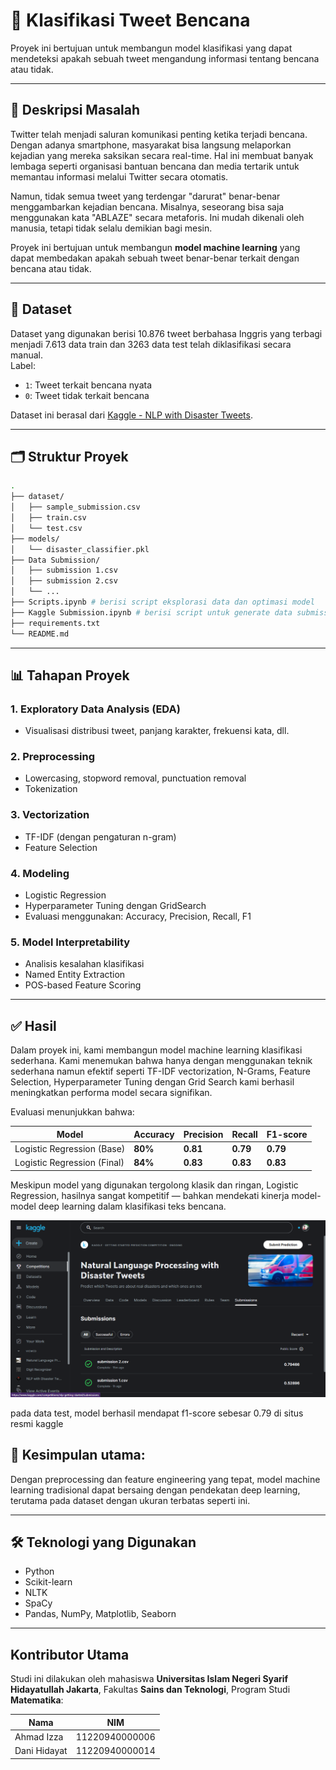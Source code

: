 # 🧠 Klasifikasi Tweet Bencana

Proyek ini bertujuan untuk membangun model klasifikasi yang dapat mendeteksi apakah sebuah tweet mengandung informasi tentang bencana atau tidak.

---

## 📌 Deskripsi Masalah

Twitter telah menjadi saluran komunikasi penting ketika terjadi bencana. Dengan adanya smartphone, masyarakat bisa langsung melaporkan kejadian yang mereka saksikan secara real-time. Hal ini membuat banyak lembaga seperti organisasi bantuan bencana dan media tertarik untuk memantau informasi melalui Twitter secara otomatis.

Namun, tidak semua tweet yang terdengar "darurat" benar-benar menggambarkan kejadian bencana. Misalnya, seseorang bisa saja menggunakan kata "ABLAZE" secara metaforis. Ini mudah dikenali oleh manusia, tetapi tidak selalu demikian bagi mesin.

Proyek ini bertujuan untuk membangun **model machine learning** yang dapat membedakan apakah sebuah tweet benar-benar terkait dengan bencana atau tidak.

---

## 📁 Dataset

Dataset yang digunakan berisi 10.876 tweet berbahasa Inggris yang terbagi menjadi 7.613 data train dan 3263 data test telah diklasifikasi secara manual.  
Label:
- `1`: Tweet terkait bencana nyata
- `0`: Tweet tidak terkait bencana

Dataset ini berasal dari [Kaggle - NLP with Disaster Tweets](https://www.kaggle.com/competitions/nlp-getting-started).

---

## 🗂️ Struktur Proyek

```bash
.
├── dataset/
│   ├── sample_submission.csv
│   ├── train.csv
│   └── test.csv
├── models/
│   └── disaster_classifier.pkl
├── Data Submission/
│   ├── submission 1.csv
│   ├── submission 2.csv
│   └── ...
├── Scripts.ipynb # berisi script eksplorasi data dan optimasi model
├── Kaggle Submission.ipynb # berisi script untuk generate data submission ke Kaggle
├── requirements.txt
└── README.md 
```
---

## 📊 Tahapan Proyek
### 1. Exploratory Data Analysis (EDA)
- Visualisasi distribusi tweet, panjang karakter, frekuensi kata, dll.
### 2. Preprocessing
- Lowercasing, stopword removal, punctuation removal
- Tokenization
### 3. Vectorization
- TF-IDF (dengan pengaturan n-gram)
- Feature Selection
### 4. Modeling
- Logistic Regression
- Hyperparameter Tuning dengan GridSearch
- Evaluasi menggunakan: Accuracy, Precision, Recall, F1
### 5. Model Interpretability
- Analisis kesalahan klasifikasi
- Named Entity Extraction
- POS-based Feature Scoring

---

## ✅ Hasil
Dalam proyek ini, kami membangun model machine learning klasifikasi sederhana. Kami menemukan bahwa hanya dengan menggunakan teknik sederhana namun efektif seperti TF-IDF vectorization, N-Grams, Feature Selection, Hyperparameter Tuning dengan Grid Search kami berhasil meningkatkan performa model secara signifikan.

Evaluasi menunjukkan bahwa:

| Model                       | Accuracy  | Precision | Recall   | F1-score |
| --------------------------- | --------- | --------- | -------- | -------- |
| Logistic Regression  (Base) |  **80%**  | **0.81**  | **0.79** | **0.79** |
| Logistic Regression (Final) |  **84%**  | **0.83**  | **0.83** | **0.83** |

Meskipun model yang digunakan tergolong klasik dan ringan, Logistic Regression, hasilnya sangat kompetitif — bahkan mendekati kinerja model-model deep learning dalam klasifikasi teks bencana.

<img src="assets/Screenshot Kaggle  (3).png" alt="F1-Score test data" width="600">

pada data test, model berhasil mendapat f1-score sebesar 0.79 di situs resmi kaggle

## 🎯 Kesimpulan utama: 
Dengan preprocessing dan feature engineering yang tepat, model machine learning tradisional dapat bersaing dengan pendekatan deep learning, terutama pada dataset dengan ukuran terbatas seperti ini.

---

## 🛠️ Teknologi yang Digunakan
- Python
- Scikit-learn
- NLTK
- SpaCy
- Pandas, NumPy, Matplotlib, Seaborn

---

## Kontributor Utama
Studi ini dilakukan oleh mahasiswa **Universitas Islam Negeri Syarif Hidayatullah Jakarta**, Fakultas **Sains dan Teknologi**, Program Studi **Matematika**:  

| Nama                          | NIM            |
| ----------------------------- | -------------- |
| Ahmad Izza                    | 11220940000006 |
| Dani Hidayat                  | 11220940000014 |